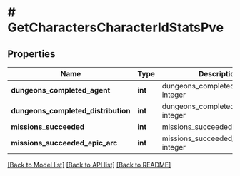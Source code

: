 # # GetCharactersCharacterIdStatsPve

## Properties

Name | Type | Description | Notes
------------ | ------------- | ------------- | -------------
**dungeons_completed_agent** | **int** | dungeons_completed_agent integer | [optional] 
**dungeons_completed_distribution** | **int** | dungeons_completed_distribution integer | [optional] 
**missions_succeeded** | **int** | missions_succeeded integer | [optional] 
**missions_succeeded_epic_arc** | **int** | missions_succeeded_epic_arc integer | [optional] 

[[Back to Model list]](../../README.md#documentation-for-models) [[Back to API list]](../../README.md#documentation-for-api-endpoints) [[Back to README]](../../README.md)


